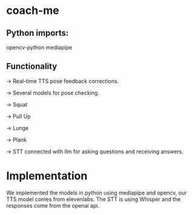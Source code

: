 # coach-me

## Python imports:
opencv-python
mediapipe

## Functionality

-> Real-time TTS pose feedback corrections.

-> Several models for pose checking.
  
  -> Squat
  
  -> Pull Up
  
  -> Lunge
  
  -> Plank

-> STT connected with llm for asking questions and receiving answers.

# Implementation
We implemented the models in python using mediapipe and opencv, our TTS model comes from elevenlabs. The STT is using Whisper and the responses come from the openai api.
